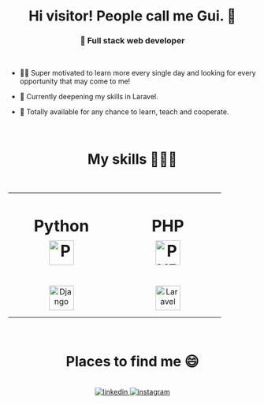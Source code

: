 
<div align="center"> 
  <h1>Hi visitor! People call me Gui. 👋</h1>
  <h3>🌠 Full stack web developer</h3><br/>
</div>
<ul>
<li><p>👨‍🎓 Super motivated to learn more every single day and looking for every opportunity that may come to me!</p></li>
<li><p>🌱 Currently deepening my skills in Laravel. </p></li>
<li><p>📌 Totally available for any chance to learn, teach and cooperate. </p></li>
</ul>
<br>

<h1 align="center">My skills 👨🏽‍💻</h1>
<br>
<table align="center">
  
<tr> 
  <td valign="top"width="200px">
    <h1 align="center"> Python <br> <img style="margin: 10px" src="https://profilinator.rishav.dev/skills-assets/python-original.svg" alt="Python" height="50" />   </h1> 
    <div align="center">  
      <img style="margin: 10px" src="https://profilinator.rishav.dev/skills-assets/django-original.svg" alt="Django" height="50" /> <br>
    </div>
  </td>
<td valign="top" width="200px">
<h1 align="center"> PHP <br> <img style="margin: 10px" src="https://profilinator.rishav.dev/skills-assets/php-original.svg" alt="PHP" height="50" /> </h1> 


<div align="center">
<a href="https://laravel.com/" target="_blank"><img style="margin: 10px" src="https://profilinator.rishav.dev/skills-assets/laravel-plain-wordmark.svg" alt="Laravel" height="50" /></a>   
</div>
</td>
</table>  
<br>
<div align="center">
<h1> Places to find me 😄</h1>
  <br>
  <a href="https://www.linkedin.com/in/guilherme-ferreira-228136238/" target="_blank">
  <img src=https://img.shields.io/badge/linkedin-%231E77B5.svg?&style=for-the-badge&logo=linkedin&logoColor=white alt=linkedin style="margin-bottom: 5px;" />
  </a>
  <a href="https://instagram.com/csdgiiwh" target="_blank">
  <img src=https://img.shields.io/badge/instagram-%23000000.svg?&style=for-the-badge&logo=instagram&logoColor=white alt=instagram style="margin-bottom: 5px;" />
  </a>  
</div>


